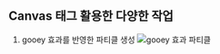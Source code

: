 ## Canvas 태그 활용한 다양한 작업

1. gooey 효과를 반영한 파티클 생성
![gooey 효과 파티클](https://github.com/SOL-MI/Canvas-Practice/assets/113079102/f6d26de3-33c3-494f-85b8-51dd8b79d89e)